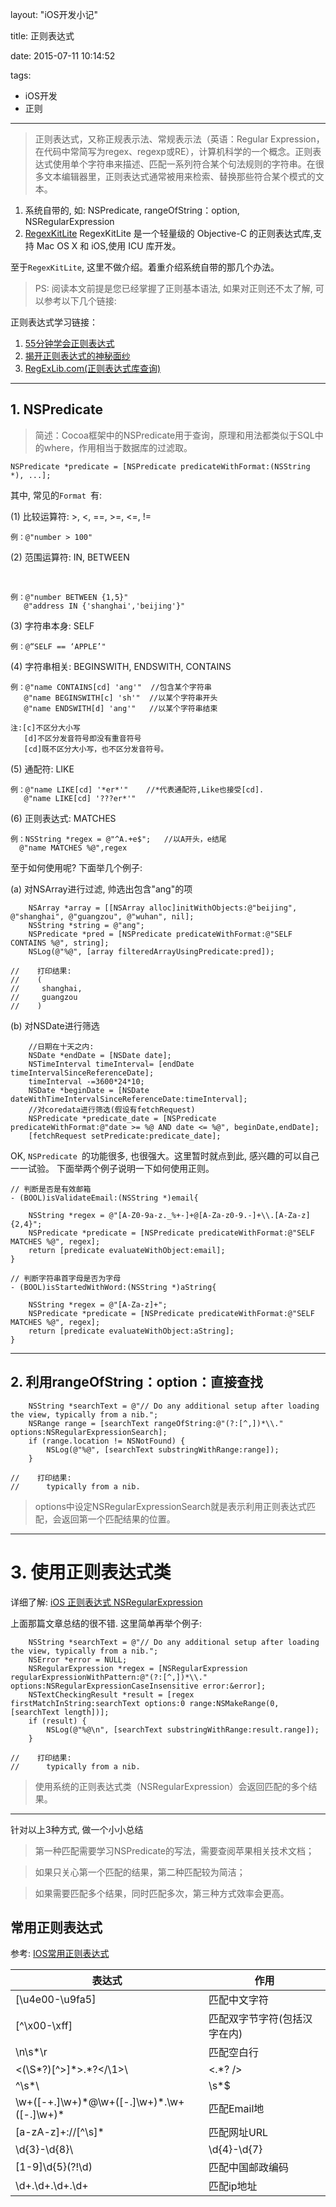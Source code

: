 layout: "iOS开发小记"

title: 正则表达式

date: 2015-07-11 10:14:52

tags:

- iOS开发
- 正则

---

> 正则表达式，又称正规表示法、常规表示法（英语：Regular Expression，在代码中常简写为regex、regexp或RE），计算机科学的一个概念。正则表达式使用单个字符串来描述、匹配一系列符合某个句法规则的字符串。在很多文本编辑器里，正则表达式通常被用来检索、替换那些符合某个模式的文本。



1. 系统自带的, 如: NSPredicate, rangeOfString：option, NSRegularExpression
2. [RegexKitLite](http://regexkit.sourceforge.net/RegexKitLite/) RegexKitLite 是一个轻量级的 Objective-C 的正则表达式库,支持 Mac OS X 和 iOS,使用 ICU 库开发。

至于`RegexKitLite`, 这里不做介绍。着重介绍系统自带的那几个办法。

> PS: 阅读本文前提是您已经掌握了正则基本语法, 如果对正则还不太了解, 可以参考以下几个链接:

正则表达式学习链接：

1. [55分钟学会正则表达式](http://doslin.com/regular%20expressions/2014/03/11/learn-regular-expressions-in-about-55-minutes.html)
2. [揭开正则表达式的神秘面纱](http://www.regexlab.com/zh/regref.htm)
3. [RegExLib.com(正则表达式库查询)](http://www.regexplib.com/DisplayPatterns.aspx?cattabindex=4&categoryId=5)

*****

<!--more-->



## 1. NSPredicate

> 简述：Cocoa框架中的NSPredicate用于查询，原理和用法都类似于SQL中的where，作用相当于数据库的过滤取。

``` objc
NSPredicate *predicate = [NSPredicate predicateWithFormat:(NSString *), ...];
```

其中, 常见的`Format `有:

(1) 比较运算符: >, <, ==, >=, <=, !=

``` 
例：@"number > 100"
```

(2) 范围运算符: IN, BETWEEN

​	

``` 
例：@"number BETWEEN {1,5}"
   @"address IN {'shanghai','beijing'}"
```

(3) 字符串本身: SELF 

``` 
例：@“SELF == ‘APPLE’"
```

(4) 字符串相关: BEGINSWITH, ENDSWITH, CONTAINS

``` 
例：@"name CONTAINS[cd] 'ang'"  //包含某个字符串
   @"name BEGINSWITH[c] 'sh'"  //以某个字符串开头
   @"name ENDSWITH[d] 'ang'"   //以某个字符串结束

注:[c]不区分大小写
   [d]不区分发音符号即没有重音符号
   [cd]既不区分大小写，也不区分发音符号。
```

(5) 通配符: LIKE

``` 
例：@"name LIKE[cd] '*er*'"    //*代表通配符,Like也接受[cd].
   @"name LIKE[cd] '???er*'"
```

(6) 正则表达式: MATCHES

``` 
例：NSString *regex = @"^A.+e$";   //以A开头，e结尾
  @"name MATCHES %@",regex
```

至于如何使用呢? 下面举几个例子:

(a) 对NSArray进行过滤, 帅选出包含"ang"的项

``` objc
    NSArray *array = [[NSArray alloc]initWithObjects:@"beijing", @"shanghai", @"guangzou", @"wuhan", nil];
    NSString *string = @"ang";
    NSPredicate *pred = [NSPredicate predicateWithFormat:@"SELF CONTAINS %@", string];
    NSLog(@"%@", [array filteredArrayUsingPredicate:pred]);

//    打印结果:
//    (
//     shanghai,
//     guangzou
//    )

```

(b) 对NSDate进行筛选

``` objc
    //日期在十天之内:
    NSDate *endDate = [NSDate date];
    NSTimeInterval timeInterval= [endDate timeIntervalSinceReferenceDate];
    timeInterval -=3600*24*10;
    NSDate *beginDate = [NSDate dateWithTimeIntervalSinceReferenceDate:timeInterval];
    //对coredata进行筛选(假设有fetchRequest)
    NSPredicate *predicate_date = [NSPredicate predicateWithFormat:@"date >= %@ AND date <= %@", beginDate,endDate];
    [fetchRequest setPredicate:predicate_date];
```



OK, `NSPredicate `的功能很多, 也很强大。这里暂时就点到此, 感兴趣的可以自己一一试验。 下面举两个例子说明一下如何使用正则。



``` objc
// 判断是否是有效邮箱
- (BOOL)isValidateEmail:(NSString *)email{

    NSString *regex = @"[A-Z0-9a-z._%+-]+@[A-Za-z0-9.-]+\\.[A-Za-z]{2,4}";
    NSPredicate *predicate = [NSPredicate predicateWithFormat:@"SELF MATCHES %@", regex];
    return [predicate evaluateWithObject:email];
}

// 判断字符串首字母是否为字母
- (BOOL)isStartedWithWord:(NSString *)aString{

    NSString *regex = @"[A-Za-z]+";
    NSPredicate *predicate = [NSPredicate predicateWithFormat:@"SELF MATCHES %@", regex];
    return [predicate evaluateWithObject:aString];
}

```

******

## 2. 利用rangeOfString：option：直接查找

``` objc
    NSString *searchText = @"// Do any additional setup after loading the view, typically from a nib.";
    NSRange range = [searchText rangeOfString:@"(?:[^,])*\\." options:NSRegularExpressionSearch];
    if (range.location != NSNotFound) {
        NSLog(@"%@", [searchText substringWithRange:range]);
    }

//    打印结果:
//      typically from a nib.

```

> options中设定NSRegularExpressionSearch就是表示利用正则表达式匹配，会返回第一个匹配结果的位置。



*****

# 3. 使用正则表达式类

详细了解:  [iOS 正则表达式 NSRegularExpression](http://blog.csdn.net/crayondeng/article/details/16991579)

上面那篇文章总结的很不错. 这里简单再举个例子:

``` objc
    NSString *searchText = @"// Do any additional setup after loading the view, typically from a nib.";    
    NSError *error = NULL;
    NSRegularExpression *regex = [NSRegularExpression regularExpressionWithPattern:@"(?:[^,])*\\." options:NSRegularExpressionCaseInsensitive error:&error];
    NSTextCheckingResult *result = [regex firstMatchInString:searchText options:0 range:NSMakeRange(0, [searchText length])];
    if (result) {
        NSLog(@"%@\n", [searchText substringWithRange:result.range]);
    }

//    打印结果:
//      typically from a nib.
```

> 使用系统的正则表达式类（NSRegularExpression）会返回匹配的多个结果。
> 
> 

******

针对以上3种方式, 做一个小小总结

> 第一种匹配需要学习NSPredicate的写法，需要查阅苹果相关技术文档；

>

> 如果只关心第一个匹配的结果，第二种匹配较为简洁；

>

> 如果需要匹配多个结果，同时匹配多次，第三种方式效率会更高。

>



## 常用正则表达式

参考:  [IOS常用正则表达式](http://blog.csdn.net/chaoyuan899/article/details/38583759)





| 表达式                                      | 作用              |
| ---------------------------------------- | --------------- |
| [\u4e00-\u9fa5]                          | 匹配中文字符          |
| [^\x00-\xff]                             | 匹配双字节字符(包括汉字在内) |
| \n\s\*\r                                 | 匹配空白行           |
| <(\S\*?)[^>]\*>.\*?</\1>\                | <.\*? />        |
| ^\s\*\                                   | \s\*$           |
| \w+([-+.]\w+)\*@\w+([-.]\w+)\*\.\w+([-.]\w+)\* | 匹配Email地        |
| [a-zA-z]+://[^\s]*                       | 匹配网址URL         |
| \d{3}-\d{8}\                             | \d{4}-\d{7}     |
| [1-9]\d{5}(?!\d)                         | 匹配中国邮政编码        |
| \d+\.\d+\.\d+\.\d+                       | 匹配ip地址          |
